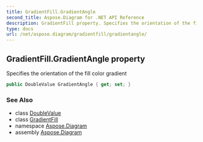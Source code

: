 ```yaml
---
title: GradientFill.GradientAngle
second_title: Aspose.Diagram for .NET API Reference
description: GradientFill property. Specifies the orientation of the fill color gradient
type: docs
url: /net/aspose.diagram/gradientfill/gradientangle/
---
```

## GradientFill.GradientAngle property

Specifies the orientation of the fill color gradient

```csharp
public DoubleValue GradientAngle { get; set; }
```

### See Also

* class [DoubleValue](../../doublevalue/)
* class [GradientFill](../)
* namespace [Aspose.Diagram](../../gradientfill/)
* assembly [Aspose.Diagram](../../../)


